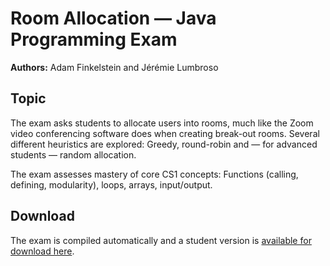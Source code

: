 # Room Allocation — Java Programming Exam

**Authors:** Adam Finkelstein and Jérémie Lumbroso

## Topic

The exam asks students to allocate users into rooms, much like
the Zoom video conferencing software does when creating break-out
rooms. Several different heuristics are explored: Greedy,
round-robin and — for advanced students — random allocation.

The exam assesses mastery of core CS1 concepts: Functions
(calling, defining, modularity), loops, arrays, input/output.

## Download

The exam is compiled automatically and a student version is
[available for download here](https://github.com/jlumbroso/prog-exam-room-allocation/releases/tag/latest).

